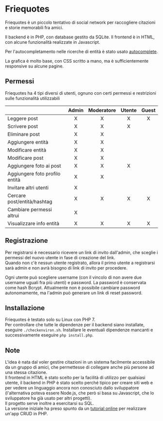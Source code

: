 # Friequotes
Friequotes è un piccolo tentativo di social network per raccogliere citazioni e storie memorabili fra amici.

Il backend è in PHP, con database gestito da SQLite. Il frontend è in HTML, con alcune funzionalità realizzate in Javascript.

Per l'autocompletamento nelle ricerche di entità è stato usato [autocomplete](https://github.com/kraaden/autocomplete).

La grafica è molto base, con CSS scritto a mano, ma è sufficientemente responsive su alcune pagine.

## Permessi
Friequotes ha 4 tipi diversi di utenti, ognuno con certi permessi e restrizioni sulle funzionalità utilizzabili

|                                | Admin | Moderatore | Utente | Guest |
|--------------------------------|:-----:|:----------:|:------:|:-----:|
| Leggere post                   |   X   |      X     |    X   |   X   |
| Scrivere post                  |   X   |      X     |    X   |       |
| Eliminare post                 |   X   |      X     |        |       |
| Aggiungere entità              |   X   |      X     |        |       |
| Modificare entità              |   X   |      X     |        |       |
| Modificare post                |   X   |      X     |        |       |
| Aggiungere foto ai post        |   X   |      X     |    X   |       |
| Aggiungere foto profilo entità |   X   |      X     |        |       |
| Invitare altri utenti          |   X   |            |        |       |
| Cercare post/entità/hashtag    |   X   |      X     |    X   |   X   |
| Cambiare permessi altrui       |   X   |            |        |       |
| Visualizzare info entità       |   X   |      X     |    X   |   X   |

## Registrazione
Per registrarsi è necessario ricevere un link di invito dall'admin, che sceglie i permessi del nuovo utente in fase di creazione del link.  
Quando non c'è nessun utente registrato, allora il primo utente a registrarsi sarà admin e non avrà bisogno di link di invito per procedere.

Ogni utente può scegliere username (con il vincolo di non avere due username uguali fra più utenti) e password. La password è conservata come hash Bcrypt. Attualmente non è possibile cambiare password autonomamente, ma l'admin può generare un link di reset password.

## Installazione
Friequotes è testato solo su Linux con PHP 7.  
Per controllare che tutte le dipendenze per il backend siano installate, eseguire `./checkenviron.sh`. Installare le eventuali dipendenze mancanti e successivamente eseguire `php install.php`.   

## Note
L'idea è nata dal voler gestire citazioni in un sistema facilmente accessibile da un gruppo di amici, che permettesse di collegare anche più persone ad una stessa citazione.  
Il frontend in HTML è stato scelto per la facilità di utilizzo per qualsiasi utente, il backend in PHP è stato scelto perché tipico per creare siti web e per vedere un linguaggio ancora non conosciuto dallo sviluppatore (l'alternativa poteva essere Node.js, che però si basa su Javascript, che lo sviluppatore ha già usato per altri progetti).  
Il progetto serve inoltre a esercitarsi su SQL.  
La versione iniziale ha preso spunto da un [tutorial online](https://www.taniarascia.com/create-a-simple-database-app-connecting-to-mysql-with-php/) per realizzare un'app CRUD in PHP.
